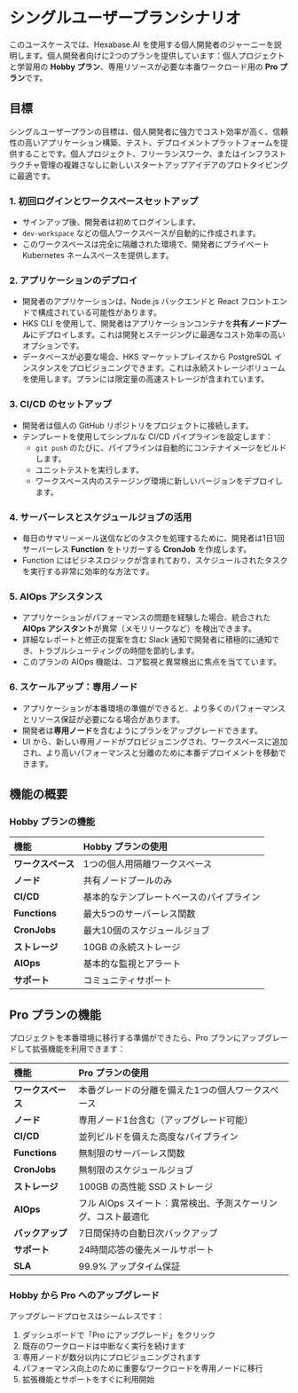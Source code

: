 # シングルユーザープランシナリオ

このユースケースでは、Hexabase.AI を使用する個人開発者のジャーニーを説明します。個人開発者向けに2つのプランを提供しています：個人プロジェクトと学習用の **Hobby プラン**、専用リソースが必要な本番ワークロード用の **Pro プラン**です。

## 目標

シングルユーザープランの目標は、個人開発者に強力でコスト効率が高く、信頼性の高いアプリケーション構築、テスト、デプロイメントプラットフォームを提供することです。個人プロジェクト、フリーランスワーク、またはインフラストラクチャ管理の複雑さなしに新しいスタートアップアイデアのプロトタイピングに最適です。

### 1. 初回ログインとワークスペースセットアップ

- サインアップ後、開発者は初めてログインします。
- `dev-workspace` などの個人ワークスペースが自動的に作成されます。
- このワークスペースは完全に隔離された環境で、開発者にプライベート Kubernetes ネームスペースを提供します。

### 2. アプリケーションのデプロイ

- 開発者のアプリケーションは、Node.js バックエンドと React フロントエンドで構成されている可能性があります。
- HKS CLI を使用して、開発者はアプリケーションコンテナを**共有ノードプール**にデプロイします。これは開発とステージングに最適なコスト効率の高いオプションです。
- データベースが必要な場合、HKS マーケットプレイスから PostgreSQL インスタンスをプロビジョニングできます。これは永続ストレージボリュームを使用します。プランには限定量の高速ストレージが含まれています。

### 3. CI/CD のセットアップ

- 開発者は個人の GitHub リポジトリをプロジェクトに接続します。
- テンプレートを使用してシンプルな CI/CD パイプラインを設定します：
  - `git push` のたびに、パイプラインは自動的にコンテナイメージをビルドします。
  - ユニットテストを実行します。
  - ワークスペース内のステージング環境に新しいバージョンをデプロイします。

### 4. サーバーレスとスケジュールジョブの活用

- 毎日のサマリーメール送信などのタスクを処理するために、開発者は1日1回サーバーレス **Function** をトリガーする **CronJob** を作成します。
- Function にはビジネスロジックが含まれており、スケジュールされたタスクを実行する非常に効率的な方法です。

### 5. AIOps アシスタンス

- アプリケーションがパフォーマンスの問題を経験した場合、統合された **AIOps アシスタント**が異常（メモリリークなど）を検出できます。
- 詳細なレポートと修正の提案を含む Slack 通知で開発者に積極的に通知でき、トラブルシューティングの時間を節約します。
- このプランの AIOps 機能は、コア監視と異常検出に焦点を当てています。

### 6. スケールアップ：専用ノード

- アプリケーションが本番環境の準備ができると、より多くのパフォーマンスとリソース保証が必要になる場合があります。
- 開発者は**専用ノード**を含むようにプランをアップグレードできます。
- UI から、新しい専用ノードがプロビジョニングされ、ワークスペースに追加され、より高いパフォーマンスと分離のために本番デプロイメントを移動できます。

## 機能の概要

### Hobby プランの機能

| 機能              | Hobby プランの使用                                                          |
| :---------------- | :-------------------------------------------------------------------------- |
| **ワークスペース** | 1つの個人用隔離ワークスペース                                                |
| **ノード**        | 共有ノードプールのみ                                                         |
| **CI/CD**         | 基本的なテンプレートベースのパイプライン                                      |
| **Functions**     | 最大5つのサーバーレス関数                                                    |
| **CronJobs**      | 最大10個のスケジュールジョブ                                                 |
| **ストレージ**     | 10GB の永続ストレージ                                                       |
| **AIOps**         | 基本的な監視とアラート                                                       |
| **サポート**       | コミュニティサポート                                                         |

## Pro プランの機能

プロジェクトを本番環境に移行する準備ができたら、Pro プランにアップグレードして拡張機能を利用できます：

| 機能              | Pro プランの使用                                                            |
| :---------------- | :-------------------------------------------------------------------------- |
| **ワークスペース** | 本番グレードの分離を備えた1つの個人ワークスペース                              |
| **ノード**        | 専用ノード1台含む（アップグレード可能）                                       |
| **CI/CD**         | 並列ビルドを備えた高度なパイプライン                                          |
| **Functions**     | 無制限のサーバーレス関数                                                     |
| **CronJobs**      | 無制限のスケジュールジョブ                                                   |
| **ストレージ**     | 100GB の高性能 SSD ストレージ                                               |
| **AIOps**         | フル AIOps スイート：異常検出、予測スケーリング、コスト最適化                  |
| **バックアップ**   | 7日間保持の自動日次バックアップ                                              |
| **サポート**       | 24時間応答の優先メールサポート                                               |
| **SLA**           | 99.9% アップタイム保証                                                      |

### Hobby から Pro へのアップグレード

アップグレードプロセスはシームレスです：

1. ダッシュボードで「Pro にアップグレード」をクリック
2. 既存のワークロードは中断なく実行を続けます
3. 専用ノードが数分以内にプロビジョニングされます
4. パフォーマンス向上のために重要なワークロードを専用ノードに移行
5. 拡張機能とサポートをすぐに利用開始
